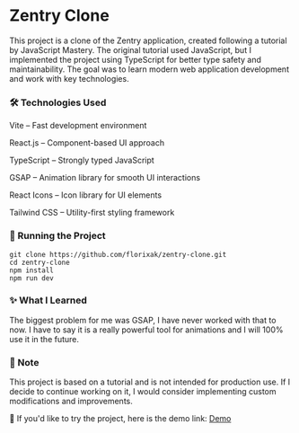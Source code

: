 # Zentry Clone

This project is a clone of the Zentry application, created following a tutorial by JavaScript Mastery. The original tutorial used JavaScript, but I implemented the project using TypeScript for better type safety and maintainability. The goal was to learn modern web application development and work with key technologies.

### 🛠 Technologies Used

Vite – Fast development environment

React.js – Component-based UI approach

TypeScript – Strongly typed JavaScript

GSAP – Animation library for smooth UI interactions

React Icons – Icon library for UI elements

Tailwind CSS – Utility-first styling framework

### 🚀 Running the Project

```
git clone https://github.com/florixak/zentry-clone.git
cd zentry-clone
npm install
npm run dev
```
### ✨ What I Learned

The biggest problem for me was GSAP, I have never worked with that to now. I have to say it is a really powerful tool for animations and I will 100% use it in the future.

### 📌 Note

This project is based on a tutorial and is not intended for production use. If I decide to continue working on it, I would consider implementing custom modifications and improvements.

🔗 If you'd like to try the project, here is the demo link: [Demo](https://clone-of-zentry.netlify.app/)
